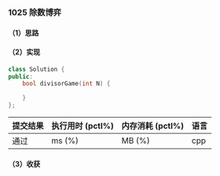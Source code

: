 ### 1025 除数博弈

#### （1）思路

#### （2）实现

```cpp
class Solution {
public:
    bool divisorGame(int N) {

    }
};
```

| 提交结果 | 执行用时 (pctl%) | 内存消耗 (pctl%) | 语言 |
|:---------|:-----------------|:-----------------|:-----|
| 通过     |  ms (%)   |  MB (%)  | cpp  |

#### （3）收获
